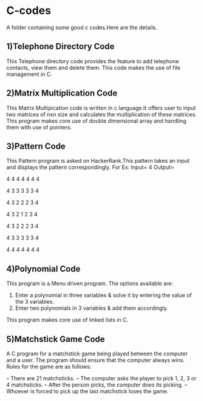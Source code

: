 # C-codes
A folder containing some good c codes.Here are the details.

## 1)Telephone Directory Code
This Telephone directory code provides the feature to add telephone contacts, view them and delete them. This code makes the use of file management in C.

## 2)Matrix Multiplication Code
This Matrix Multipication code is written in c language.It offers user to input two matrices of  nxn size and calculates the multiplication of these matrices. This program makes core use of double dimensional array and handling them with use of pointers.

## 3)Pattern Code
This Pattern program is asked on HackerRank.This pattern takes an input and displays the pattern correspondingly.
For Ex: Input= 4
Output= 

4 4 4 4 4 4 4

4 3 3 3 3 3 4

4 3 2 2 2 3 4

4 3 2 1 2 3 4

4 3 2 2 2 3 4

4 3 3 3 3 3 4

4 4 4 4 4 4 4

## 4)Polynomial Code
This program is a Menu driven program. The options available are:
1) Enter a polynomial in three variables & solve it by entering the value of the 3 variables.
2) Enter two polynomials in 3 variables & add them accordingly.

This program makes core use of linked lists in C.

## 5)Matchstick Game Code
A C program for a matchstick game being played between the computer and a user. The program should ensure that the computer always wins. Rules for the game are as follows:

– There are 21 matchsticks.
– The computer asks the player to pick 1, 2, 3 or 4 matchsticks.
– After the person picks, the computer does its picking.
– Whoever is forced to pick up the last matchstick loses the game.
